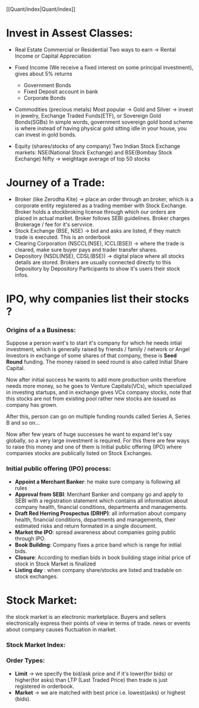 [[Quant/index|Quant/index]]

# Invest in Assest Classes:
- Real Estate
	Commercial or Residential
	Two ways to earn -> Rental Income or Capital Appreciation
	
- Fixed Income (We receive a fixed interest on some principal investment), gives about 5% returns
	- Government Bonds
	- Fixed Deposit account in bank
	- Corporate Bonds
	
- Commodities (precious metals)
	Most popular -> Gold and Silver -> invest in jewelry, Exchange Traded Funds(ETF), or Sovereign Gold Bonds(SGBs) 
	In simple words, government sovereign gold bond scheme is where instead of having physical gold sitting idle in your house, you can invest in gold bonds.
	
- Equity (shares/stocks of any company)
	Two Indian Stock Exchange markets: NSE(National Stock Exchange) and BSE(Bombay Stock Exchange)
	Nifty -> weightage average of top 50 stocks

# Journey of a Trade:
- Broker (like Zerodha Kite) -> place an order through an broker, which is a corporate entity registered as a trading member with Stock Exchange. Broker holds a stockbroking license through which our orders are placed in actual market. Broker follows SEBI guidelines. Broker charges Brokerage / fee for it's servvice.
-  Stock Exchange (BSE, NSE) -> bid and asks are listed, if they match trade is executed. This is an orderbook 
- Clearing Corporation (NSCCL(NSE), ICCL(BSE)) -> where the trade is cleared, make sure buyer pays and trader transfer shares.
- Depository (NSDL(NSE), CDSL(BSE)) -> digital place where all stocks details are stored. Brokers are usually connected directly to this Depository by Depository Participants to show it's users their stock infos. 

# IPO, why companies list their stocks ?

### Origins of a a Business:
Suppose a person want's to start it's company for which he needs intial investment, which is generally raised by friends / family / network or Angel Investors in exchange of some shares of that company, these is **Seed Round** funding. The money raised in seed round is also called Initial Share Capital.

Now after initial success he wants to add more production units therefore needs more money, so he goes to Venture Capitals(VCs), which specialized in investing startups, and in exchange gives VCs company stocks, note that this stocks are not from existing pool rather new stocks are issued as company has grown.

After this, person can go on multiple funding rounds called Series A, Series B and so on...

Now after few years of huge successes he want to expand let's say globally, so a very large investment is required. For this there are few ways to raise this money and one of them is Initial public offering (IPO) where companies stocks are publically listed on Stock Exchanges.

### Initial public offering (IPO) process:
- **Appoint a Merchant Banker**: he make sure company is following all rules 
- **Approval from SEBI**: Merchant Banker and company go and apply to SEBI with a registration statement which contains all information about company health, financial conditions, departments and managements.
- **Draft Red Herring Prospectus (DRHP)**: all information about company health, financial conditions, departments and managements, their estimated risks and return formated in a single document.
- **Market the IPO**: spread awareness about companies going public through IPO.
- **Book Building**: Company fixes a price band which is range for initial bids.
- **Closure**: According to median bids in book building stage initial price of stock in Stock Market is finalized
- **Listing day** : when company share/stocks are listed and tradable on stock exchanges.

# Stock Market:
the stock market is an electronic marketplace. Buyers and sellers electronically express their points of view in terms of trade.
news or events about company causes fluctuation in market.

### Stock Market Index:


### Order Types:
- **Limit** -> we specify the bid/ask price and if it's lower(for bids) or higher(for asks) than LTP (Last Traded Price) then trade is just registered in orderbook. 
- **Market** -> we are matched with best price i.e. lowest(asks) or highest (bids).


